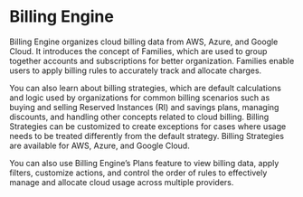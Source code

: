 # Billing Engine 

Billing Engine organizes cloud billing data from AWS, Azure, and Google Cloud. It introduces the concept of Families, which are used to group together accounts and subscriptions for better organization. Families enable users to apply billing rules to accurately track and allocate charges.  

You can also learn about billing strategies, which are default calculations and logic used by organizations for common billing scenarios such as buying and selling Reserved Instances (RI) and savings plans, managing discounts, and handling other concepts related to cloud billing. Billing Strategies can be customized to create exceptions for cases where usage needs to be treated differently from the default strategy. Billing Strategies are available for AWS, Azure, and Google Cloud. 

You can also use Billing Engine’s Plans feature to view billing data, apply filters, customize actions, and control the order of rules to effectively manage and allocate cloud usage across multiple providers.
